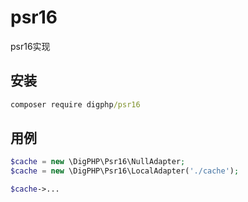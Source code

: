 # psr16

psr16实现

## 安装

``` cmd
composer require digphp/psr16
```

## 用例

``` php
$cache = new \DigPHP\Psr16\NullAdapter;
$cache = new \DigPHP\Psr16\LocalAdapter('./cache');

$cache->...
```
